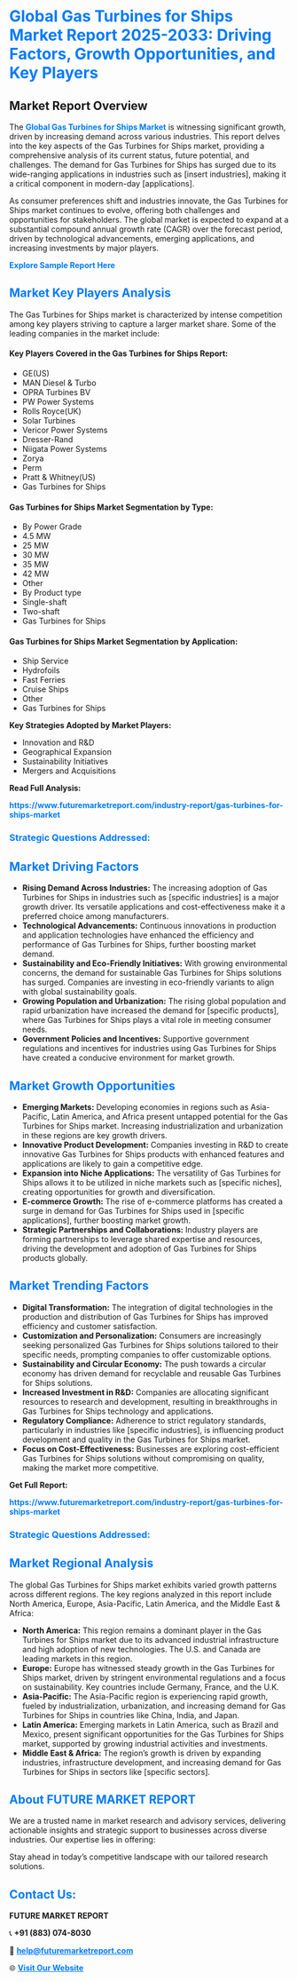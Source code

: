 <h1 style="color: #007BFF;">Global Gas Turbines for Ships Market Report 2025-2033: Driving Factors, Growth Opportunities, and Key Players</h1>

<section id="overview">
<h2>Market Report Overview</h2>
<p>The <a href="https://www.futuremarketreport.com/industry-report/gas-turbines-for-ships-market" style="color: #007BFF; text-decoration: none;"><strong>Global Gas Turbines for Ships Market</strong></a> is witnessing significant growth, driven by increasing demand across various industries. This report delves into the key aspects of the Gas Turbines for Ships market, providing a comprehensive analysis of its current status, future potential, and challenges. The demand for Gas Turbines for Ships has surged due to its wide-ranging applications in industries such as [insert industries], making it a critical component in modern-day [applications].</p>
<p>As consumer preferences shift and industries innovate, the Gas Turbines for Ships market continues to evolve, offering both challenges and opportunities for stakeholders. The global market is expected to expand at a substantial compound annual growth rate (CAGR) over the forecast period, driven by technological advancements, emerging applications, and increasing investments by major players.</p>
</section>

<section id="overview">
<p><a href="https://www.futuremarketreport.com/request-sample/reportId=106554" style="color: #007BFF; text-decoration: none;"><strong>Explore Sample Report Here</strong></a></p>
</section>

<section id="key-players">
<h2 style="color: #007BFF;">Market Key Players Analysis</h2>
<p>The Gas Turbines for Ships market is characterized by intense competition among key players striving to capture a larger market share. Some of the leading companies in the market include:</p>
<h4>Key Players Covered in the Gas Turbines for Ships Report:</h4>
<ul><li>GE(US)</li><li>MAN Diesel &amp; Turbo</li><li>OPRA Turbines BV</li><li>PW Power Systems</li><li>Rolls Royce(UK)</li><li>Solar Turbines</li><li>Vericor Power Systems</li><li>Dresser-Rand</li><li>Niigata Power Systems</li><li>Zorya</li><li>Perm</li><li>Pratt &amp; Whitney(US)</li><li>Gas Turbines for Ships</li></ul>
<h4>Gas Turbines for Ships Market Segmentation by Type:</h4>
<ul><li>By Power Grade</li><li>4.5 MW</li><li>25 MW</li><li>30 MW</li><li>35 MW</li><li>42 MW</li><li>Other</li><li>By Product type</li><li>Single-shaft</li><li>Two-shaft</li><li>Gas Turbines for Ships</li></ul>

<h4>Gas Turbines for Ships Market Segmentation by Application:</h4>
<ul><li>Ship Service</li><li>Hydrofoils</li><li>Fast Ferries</li><li>Cruise Ships</li><li>Other</li><li>Gas Turbines for Ships</li></ul>
<p><strong>Key Strategies Adopted by Market Players:</strong></p>
<ul>
<li>Innovation and R&D</li>
<li>Geographical Expansion</li>
<li>Sustainability Initiatives</li>
<li>Mergers and Acquisitions</li>
</ul>
</section>

<section>
<p><strong>Read Full Analysis: </strong></p><a href="https://www.futuremarketreport.com/industry-report/gas-turbines-for-ships-market" style="color: #007BFF; text-decoration: none;"><strong>https://www.futuremarketreport.com/industry-report/gas-turbines-for-ships-market</strong></a>
<h3 style="color: #007BFF;">Strategic Questions Addressed:</h3>
</section>

<section id="driving-factors">
<h2 style="color: #007BFF;">Market Driving Factors</h2>
<ul>
<li><strong>Rising Demand Across Industries:</strong> The increasing adoption of Gas Turbines for Ships in industries such as [specific industries] is a major growth driver. Its versatile applications and cost-effectiveness make it a preferred choice among manufacturers.</li>
<li><strong>Technological Advancements:</strong> Continuous innovations in production and application technologies have enhanced the efficiency and performance of Gas Turbines for Ships, further boosting market demand.</li>
<li><strong>Sustainability and Eco-Friendly Initiatives:</strong> With growing environmental concerns, the demand for sustainable Gas Turbines for Ships solutions has surged. Companies are investing in eco-friendly variants to align with global sustainability goals.</li>
<li><strong>Growing Population and Urbanization:</strong> The rising global population and rapid urbanization have increased the demand for [specific products], where Gas Turbines for Ships plays a vital role in meeting consumer needs.</li>
<li><strong>Government Policies and Incentives:</strong> Supportive government regulations and incentives for industries using Gas Turbines for Ships have created a conducive environment for market growth.</li>
</ul>
</section>

<section id="growth-opportunities">
<h2 style="color: #007BFF;">Market Growth Opportunities</h2>
<ul>
<li><strong>Emerging Markets:</strong> Developing economies in regions such as Asia-Pacific, Latin America, and Africa present untapped potential for the Gas Turbines for Ships market. Increasing industrialization and urbanization in these regions are key growth drivers.</li>
<li><strong>Innovative Product Development:</strong> Companies investing in R&D to create innovative Gas Turbines for Ships products with enhanced features and applications are likely to gain a competitive edge.</li>
<li><strong>Expansion into Niche Applications:</strong> The versatility of Gas Turbines for Ships allows it to be utilized in niche markets such as [specific niches], creating opportunities for growth and diversification.</li>
<li><strong>E-commerce Growth:</strong> The rise of e-commerce platforms has created a surge in demand for Gas Turbines for Ships used in [specific applications], further boosting market growth.</li>
<li><strong>Strategic Partnerships and Collaborations:</strong> Industry players are forming partnerships to leverage shared expertise and resources, driving the development and adoption of Gas Turbines for Ships products globally.</li>
</ul>
</section>

<section id="trending-factors">
<h2 style="color: #007BFF;">Market Trending Factors</h2>
<ul>
<li><strong>Digital Transformation:</strong> The integration of digital technologies in the production and distribution of Gas Turbines for Ships has improved efficiency and customer satisfaction.</li>
<li><strong>Customization and Personalization:</strong> Consumers are increasingly seeking personalized Gas Turbines for Ships solutions tailored to their specific needs, prompting companies to offer customizable options.</li>
<li><strong>Sustainability and Circular Economy:</strong> The push towards a circular economy has driven demand for recyclable and reusable Gas Turbines for Ships solutions.</li>
<li><strong>Increased Investment in R&D:</strong> Companies are allocating significant resources to research and development, resulting in breakthroughs in Gas Turbines for Ships technology and applications.</li>
<li><strong>Regulatory Compliance:</strong> Adherence to strict regulatory standards, particularly in industries like [specific industries], is influencing product development and quality in the Gas Turbines for Ships market.</li>
<li><strong>Focus on Cost-Effectiveness:</strong> Businesses are exploring cost-efficient Gas Turbines for Ships solutions without compromising on quality, making the market more competitive.</li>
</ul>
</section>

<section>
<p><strong>Get Full Report: </strong></p><a href="https://www.futuremarketreport.com/industry-report/gas-turbines-for-ships-market" style="color: #007BFF; text-decoration: none;"><strong>https://www.futuremarketreport.com/industry-report/gas-turbines-for-ships-market</strong></a>
<h3 style="color: #007BFF;">Strategic Questions Addressed:</h3>
</section>


<section id="regional-analysis">
<h2 style="color: #007BFF;">Market Regional Analysis</h2>
<p>The global Gas Turbines for Ships market exhibits varied growth patterns across different regions. The key regions analyzed in this report include North America, Europe, Asia-Pacific, Latin America, and the Middle East & Africa:</p>
<ul>
<li><strong>North America:</strong> This region remains a dominant player in the Gas Turbines for Ships market due to its advanced industrial infrastructure and high adoption of new technologies. The U.S. and Canada are leading markets in this region.</li>
<li><strong>Europe:</strong> Europe has witnessed steady growth in the Gas Turbines for Ships market, driven by stringent environmental regulations and a focus on sustainability. Key countries include Germany, France, and the U.K.</li>
<li><strong>Asia-Pacific:</strong> The Asia-Pacific region is experiencing rapid growth, fueled by industrialization, urbanization, and increasing demand for Gas Turbines for Ships in countries like China, India, and Japan.</li>
<li><strong>Latin America:</strong> Emerging markets in Latin America, such as Brazil and Mexico, present significant opportunities for the Gas Turbines for Ships market, supported by growing industrial activities and investments.</li>
<li><strong>Middle East & Africa:</strong> The region’s growth is driven by expanding industries, infrastructure development, and increasing demand for Gas Turbines for Ships in sectors like [specific sectors].</li>
</ul>
</section>

<footer>
<h2 style="color: #007BFF;">About FUTURE MARKET REPORT</h2>
<p>We are a trusted name in market research and advisory services, delivering actionable insights and strategic support to businesses across diverse industries. Our expertise lies in offering:</p>

<p>Stay ahead in today’s competitive landscape with our tailored research solutions.</p>

<h2 style="color: #007BFF;">Contact Us:</h2>
<p><strong>FUTURE MARKET REPORT</strong></p>
<p>📞 <strong>+91 (883) 074-8030</strong></p>
<p>📧 <strong><a href="mailto:help@futuremarketreport.com" style="color: #007BFF;">help@futuremarketreport.com</a></strong></p>
<p>🌐 <strong><a href="https://www.futuremarketreport.com/" style="color: #007BFF;">Visit Our Website</a></strong></p>
</footer>